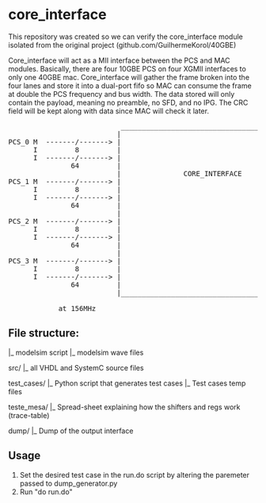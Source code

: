 # core_interface
  This repository was created so we can verify the core_interface module isolated from
the original project (github.com/GuilhermeKorol/40GBE)

  Core_interface will act as a MII interface between the PCS and MAC modules.
  Basically, there are four 10GBE PCS on four XGMII interfaces to only one 40GBE mac.
Core_interface will gather the frame broken into the four lanes and store it into a dual-port
fifo so MAC can consume the frame at double the PCS frequency and bus width. The data stored
will only contain the payload, meaning no preamble, no SFD, and no IPG. The CRC field will be
kept along with data since MAC will check it later.
<pre>
                           __________________________________________
                          |                                          |
PCS_0 M  -------/-------> |                                          |
      I         8         |                                          |
      I  -------/-------> |                                          |
               64         |                                          |
                          |               CORE_INTERFACE             |
PCS_1 M  -------/-------> |                                          |
      I         8         |                                          |
      I  -------/-------> |                                          |-------/----> MAC
               64         |                                          |      128
                          |                                          |
PCS_2 M  -------/-------> |                                          |
      I         8         |                                          |
      I  -------/-------> |                                          |
               64         |                                          |
                          |                                          |
PCS_3 M  -------/-------> |                                          |
      I         8         |                                          |
      I  -------/-------> |                                          |
               64         |                                          |
                          |__________________________________________|

            at 156MHz                                                     at 312MHz
</pre>

## File structure:

|_ modelsim script
|_ modelsim wave files

src/
  |_ all VHDL and SystemC source files

test_cases/
  |_ Python script that generates test cases
  |_ Test cases temp files

teste_mesa/
  |_ Spread-sheet explaining how the shifters and regs work (trace-table)

dump/
  |_ Dump of the output interface

## Usage
1. Set the desired test case in the run.do script by altering the paremeter passed to dump_generator.py
2. Run "do run.do"
